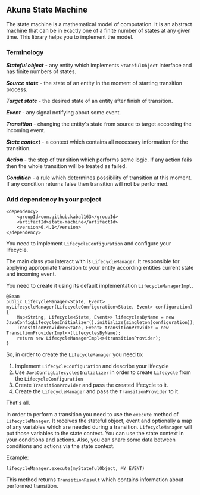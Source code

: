 <h2>Akuna State Machine</h2>

The state machine is a mathematical model of computation. 
It is an abstract machine that can be in exactly one of a finite number of states at any given time.
This library helps you to implement the model.

<h3>Terminology</h3>

<b><i>Stateful object</i></b> - any entity which implements <code>StatefulObject</code> interface and
has finite numbers of states.

<b><i>Source state</i></b> - the state of an entity in the moment of starting transition process.

<b><i>Target state</i></b> - the desired state of an entity after finish of transition.

<b><i>Event</i></b> - any signal notifying about some event.

<b><i>Transition</i></b> - changing the entity's state from source to target according the incoming event.

<b><i>State context</i></b> - a context which contains all necessary information for the transition.

<b><i>Action</i></b> - the step of transition which performs some logic. If any action fails then
the whole transition will be treated as failed. 

<b><i>Condition</i></b> - a rule which determines possibility of transition at this moment. If any condition
returns false then transition will not be performed.

<h3>Add dependency in your project</h3>

    <dependency>
        <groupId>com.github.kabal163</groupId>
        <artifactId>state-machine</artifactId>
        <version>0.4.1</version>
    </dependency>

You need to implement <code>LifecycleConfiguration</code> and configure your lifecycle.

The main class you interact with is <code>LifecycleManager</code>. It responsible
for applying appropriate transition to your entity according entities current state
and incoming event.

You need to create it using its default implementation <code>LifecycleManagerImpl</code>.

    @Bean
    public LifecycleManager<State, Event> myLifecycleManager(LifecycleConfiguration<State, Event> configuration) {
        Map<String, Lifecycle<State, Event>> lifecyclesByName = new JavaConfigLifecyclesInitializer().initialize(singleton(configuration));
        TransitionProvider<State, Event> transitionProvider = new TransitionProviderImpl<>(lifecyclesByName);
        return new LifecycleManagerImpl<>(transitionProvider);
    }

So, in order to create the <code>LifecycleManager</code> you need to:
1. Implement <code>LifecycleConfiguration</code> and describe your lifecycle
2. Use <code>JavaConfigLifecyclesInitializer</code> in order to create <code>Lifecycle</code> from the <code>LifecycleConfiguration</code>
3. Create <code>TransitionProvider</code> and pass the created lifecycle to it.
4. Create the <code>LifecycleManager</code> and pass the <code>TransitionProvider</code> to it.

That's all.

In order to perform a transition you need to use the <code>execute</code> method of 
<code>LifecycleManager</code>. It receives the stateful object, event and optionally a map of any
variables which are needed during a transition. <code>LifecycleManager</code> will put those variables
to the state context. You can use the state context in your conditions and actions. Also, you can
share some data between conditions and actions via the state context. 

Example:

    lifecycleManager.execute(myStatefulObject, MY_EVENT)

This method returns <code>TransitionResult</code> which contains information about performed transition.